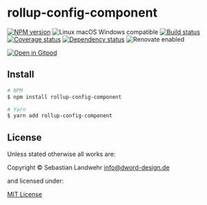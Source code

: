 <!-- TITLE/ -->
# rollup-config-component
<!-- /TITLE -->

<!-- BADGES/ -->
[![NPM version](https://img.shields.io/npm/v/rollup-config-component.svg)](https://npmjs.org/package/rollup-config-component)
![Linux macOS Windows compatible](https://img.shields.io/badge/os-linux%20%7C%C2%A0macos%20%7C%C2%A0windows-blue)
[![Build status](https://img.shields.io/github/workflow/status/dword-design/rollup-config-component/build)](https://github.com/dword-design/rollup-config-component/actions)
[![Coverage status](https://img.shields.io/coveralls/dword-design/rollup-config-component)](https://coveralls.io/github/dword-design/rollup-config-component)
[![Dependency status](https://img.shields.io/david/dword-design/rollup-config-component)](https://david-dm.org/dword-design/rollup-config-component)
![Renovate enabled](https://img.shields.io/badge/renovate-enabled-brightgreen)

[![Open in Gitpod](https://gitpod.io/button/open-in-gitpod.svg)](https://gitpod.io/#https://github.com/dword-design/rollup-config-component)
<!-- /BADGES -->

<!-- DESCRIPTION/ -->

<!-- /DESCRIPTION -->

<!-- INSTALL/ -->
## Install

```bash
# NPM
$ npm install rollup-config-component

# Yarn
$ yarn add rollup-config-component
```
<!-- /INSTALL -->

<!-- LICENSE/ -->
## License

Unless stated otherwise all works are:

Copyright &copy; Sebastian Landwehr <info@dword-design.de>

and licensed under:

[MIT License](https://opensource.org/licenses/MIT)
<!-- /LICENSE -->
